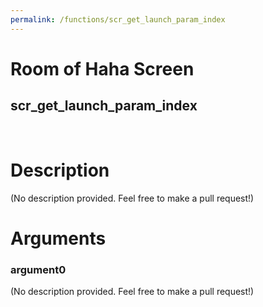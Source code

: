 ```yaml
---
permalink: /functions/scr_get_launch_param_index
---
```

# Room of Haha Screen  
## scr_get_launch_param_index  
&nbsp;  
# Description  
(No description provided. Feel free to make a pull request!) 
&nbsp;  
# Arguments
### argument0
(No description provided. Feel free to make a pull request!)
&nbsp;  


